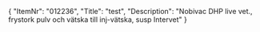 {
  "ItemNr": "012236",
  "Title": "test",
  "Description": "Nobivac DHP live vet., frystork pulv och vätska till inj-vätska, susp Intervet"
}